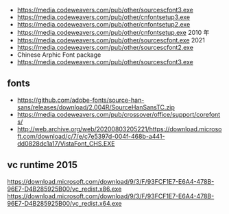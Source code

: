 - https://media.codeweavers.com/pub/other/sourcescfont3.exe
- https://media.codeweavers.com/pub/other/cnfontsetup3.exe
- https://media.codeweavers.com/pub/other/cnfontsetup2.exe
- https://media.codeweavers.com/pub/other/cnfontsetup.exe 2010 年
- https://media.codeweavers.com/pub/other/sourcescfont.exe 2021
- https://media.codeweavers.com/pub/other/sourcescfont2.exe
- Chinese Arphic Font package
- https://media.codeweavers.com/pub/other/sourcescfont3.exe

## fonts

- https://github.com/adobe-fonts/source-han-sans/releases/download/2.004R/SourceHanSansTC.zip
- https://media.codeweavers.com/pub/crossover/office/support/corefonts/
- http://web.archive.org/web/20200803205221/https://download.microsoft.com/download/c/7/e/c7e5397d-004f-468b-a441-dd0828dc1a17/VistaFont_CHS.EXE

## vc runtime 2015

https://download.microsoft.com/download/9/3/F/93FCF1E7-E6A4-478B-96E7-D4B285925B00/vc_redist.x86.exe
https://download.microsoft.com/download/9/3/F/93FCF1E7-E6A4-478B-96E7-D4B285925B00/vc_redist.x64.exe
